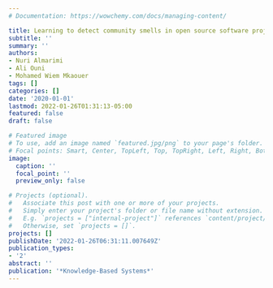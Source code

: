```yaml
---
# Documentation: https://wowchemy.com/docs/managing-content/

title: Learning to detect community smells in open source software projects
subtitle: ''
summary: ''
authors:
- Nuri Almarimi
- Ali Ouni
- Mohamed Wiem Mkaouer
tags: []
categories: []
date: '2020-01-01'
lastmod: 2022-01-26T01:31:13-05:00
featured: false
draft: false

# Featured image
# To use, add an image named `featured.jpg/png` to your page's folder.
# Focal points: Smart, Center, TopLeft, Top, TopRight, Left, Right, BottomLeft, Bottom, BottomRight.
image:
  caption: ''
  focal_point: ''
  preview_only: false

# Projects (optional).
#   Associate this post with one or more of your projects.
#   Simply enter your project's folder or file name without extension.
#   E.g. `projects = ["internal-project"]` references `content/project/deep-learning/index.md`.
#   Otherwise, set `projects = []`.
projects: []
publishDate: '2022-01-26T06:31:11.007649Z'
publication_types:
- '2'
abstract: ''
publication: '*Knowledge-Based Systems*'
---
```


